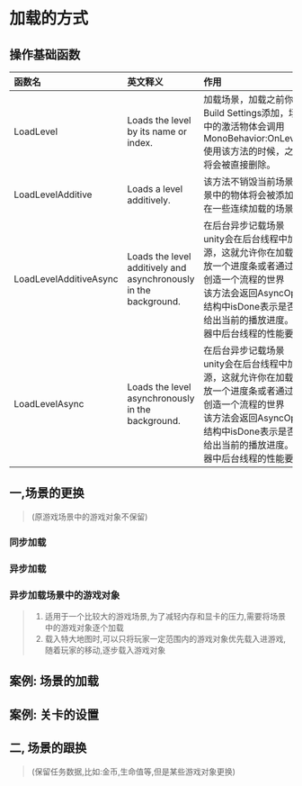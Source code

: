 # 加载的方式
## 操作基础函数
|函数名|英文释义|作用|
|:----|:----|:---
|LoadLevel|	Loads the level by its name or index.|  加载场景，加载之前你需要把场景在Build Settings添加，场景加载后，场景中的激活物体会调用MonoBehavior:OnLevelWasLoaded().使用该方法的时候，之前场景中的物体将会被直接删除。
|LoadLevelAdditive|	Loads a level additively.| 该方法不销毁当前场景中的物体，新场景中的物体将会被添加进来，这个方法在一些连续加载的场景中非常有用哈。
|LoadLevelAdditiveAsync|	Loads the level additively and asynchronously in the background. |在后台异步记载场景<br> unity会在后台线程中加载所有的场景资源，这就允许你在加载新场景过程中播放一个进度条或者通过异步加载为玩家创造一个流程的世界 <br>该方法会返回AsyncOperation结构，结构中isDone表示是否完成，progress给出当前的播放进度。注意的是在编辑器中后台线程的性能要低于游戏中。
|LoadLevelAsync|	Loads the level asynchronously in the background. |在后台异步记载场景<br> unity会在后台线程中加载所有的场景资源，这就允许你在加载新场景过程中播放一个进度条或者通过异步加载为玩家创造一个流程的世界<br> 该方法会返回AsyncOperation结构，结构中isDone表示是否完成，progress给出当前的播放进度。注意的是在编辑器中后台线程的性能要低于游戏中。


##  一,场景的更换
>(原游戏场景中的游戏对象不保留)

### 同步加载
>


### 异步加载
### 异步加载场景中的游戏对象
>1. 适用于一个比较大的游戏场景,为了减轻内存和显卡的压力,需要将场景中的游戏对象逐个加载
>2. 载入特大地图时,可以只将玩家一定范围内的游戏对象优先载入进游戏,随着玩家的移动,逐步载入游戏对象



## 案例: 场景的加载

## 案例: 关卡的设置

## 二, 场景的跟换
>(保留任务数据,比如:金币,生命值等,但是某些游戏对象更换)


